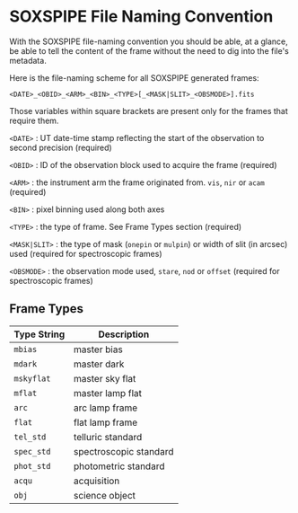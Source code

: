 # SOXSPIPE File Naming Convention

With the SOXSPIPE file-naming convention you should be able, at a glance, be able to tell the content of the frame without the need to dig into the file's metadata.

Here is the file-naming scheme for all SOXSPIPE generated frames: 

```text
<DATE>_<OBID>_<ARM>_<BIN>_<TYPE>[_<MASK|SLIT>_<OBSMODE>].fits
```

Those variables within square brackets are present only for the frames that require them.

`<DATE>` 
: UT date-time stamp reflecting the start of the observation to second precision (required)

`<OBID>`
: ID of the observation block used to acquire the frame (required)

`<ARM>`
: the instrument arm the frame originated from. `vis`, `nir` or `acam`  (required)

`<BIN>`
: pixel binning used along both axes

`<TYPE>`
: the type of frame. See Frame Types section (required)

`<MASK|SLIT>`
: the type of mask (`onepin` or `mulpin`) or width of slit (in arcsec) used (required for spectroscopic frames)

`<OBSMODE>`
: the observation mode used, `stare`, `nod` or `offset` (required for spectroscopic frames)

## Frame Types

| Type String | Description |
| ----------- | ----------- |
| `mbias`       | master bias |
| `mdark`       | master dark |
| `mskyflat`       | master sky flat |
| `mflat`       | master lamp flat |
| `arc`       | arc lamp frame |
| `flat`       | flat lamp frame |
| `tel_std`       | telluric standard |
| `spec_std`       | spectroscopic standard |
| `phot_std`       | photometric standard |
| `acqu`       | acquisition |
| `obj` | science object |

